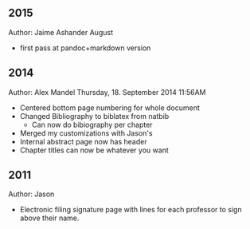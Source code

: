 2015
----
Author: Jaime Ashander
August

* first pass at pandoc+markdown version


2014
----
Author: Alex Mandel
Thursday, 18. September 2014 11:56AM 

 * Centered bottom page numbering for whole document
 * Changed Bibliography to biblatex from natbib
	* Can now do bibiography per chapter
 * Merged my customizations with Jason's
 * Internal abstract page now has header
 * Chapter titles can now be whatever you want

2011
----
Author: Jason
 
 * Electronic filing signature page with lines for each professor to sign above their name.